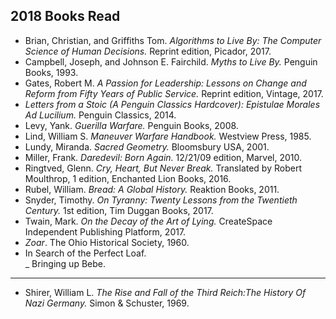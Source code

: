 ## 2018 Books Read
 
  - Brian, Christian, and Griffiths Tom. *Algorithms to Live By: The Computer Science of Human Decisions.* Reprint edition, Picador, 2017.  
 - Campbell, Joseph, and Johnson E. Fairchild. *Myths to Live By.* Penguin Books, 1993.  
 - Gates, Robert M. *A Passion for Leadership: Lessons on Change and Reform from Fifty Years of Public Service.* Reprint edition, Vintage, 2017.  
 - *Letters from a Stoic (A Penguin Classics Hardcover): Epistulae Morales Ad Lucilium.* Penguin Classics, 2014.  
 - Levy, Yank. *Guerilla Warfare.* Penguin Books, 2008.  
 - Lind, William S. *Maneuver Warfare Handbook.* Westview Press, 1985.  
 - Lundy, Miranda. *Sacred Geometry.* Bloomsbury USA, 2001.  
 - Miller, Frank. *Daredevil: Born Again.* 12/21/09 edition, Marvel, 2010.   
 - Ringtved, Glenn. *Cry, Heart, But Never Break.* Translated by Robert Moulthrop, 1 edition, Enchanted Lion Books, 2016.  
 - Rubel, William. *Bread: A Global History.* Reaktion Books, 2011.
 - Snyder, Timothy. *On Tyranny: Twenty Lessons from the Twentieth Century.* 1st edition, Tim Duggan Books, 2017.   
 - Twain, Mark. *On the Decay of the Art of Lying.* CreateSpace Independent Publishing Platform, 2017.  
 - *Zoar*. The Ohio Historical Society, 1960.  
 - In Search of the Perfect Loaf.  
 _ Bringing up Bebe.  
 ---
 
  - Shirer, William L. *The Rise and Fall of the Third Reich:The History Of Nazi Germany.* Simon & Schuster, 1969.


